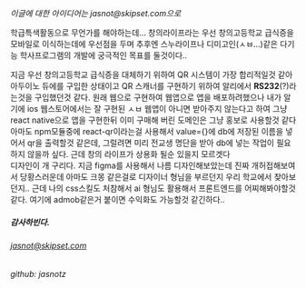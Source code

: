 [category]: <> (일반, 컴공)
[date]: <> (2024/05/29)
[title]: <> (창의라이프? 개발?)

_이글에 대한 아이디어는 jasnot@skipset.com으로_

학급특색활동으로 무언가를 해야하는데... 창의라이프라는
우선 창의고등학교 급식증을 모바일로 이식하는데에 우선점을 두며
추후엔 스누라이프나 디미고인(ㅅㅂ...)같은 다기능 학사프로그램의 개발에
궁극적인 목표를 둘것이다..

지금 우선 창의고등학교 급식증을 대체하기 위하여 QR 시스템이 가장 합리적일것 같아 아두이노 듀에를 구입한 상태이고 QR 스캐너를 구현하기 위하여 알리에서 **RS232**(?)라는것을 구입했던것 같다. 원래 웹으로 구현하여 웹앱으로 앱을 배포하려했으나 내가 알기에 ios 웹스토어에서는 잘 구현된 ㅅㅂ 웹앱이 아니면 받아주지 않는다고 하여 그냥 react native으로 앱을 구현한뒤 이미 구매해 버린 도메인은 그냥 홍보로 사용할것 같다\
아마도 npm모듈중에 react-qr이라는걸 사용해서 value={}에 db에 저장된 이름을 넣어서 qr을 출력할것 같은데, 그럴려면 미리 전교생 명단을 받아 db에 넣는 작업이 필요하지 않을까 싶다. 근데 창의 라이프가 상용화 될순 있을지 모르겟다\
디자인이 개 구리다. 지금 figma를 사용해서 나름 디자인해보았는데 진짜 개허접해보여서 당황스러운데 아마도 크몽 같은걸로 디자이너 형님을 부르던지 우리 학교에서 찾아보던지.. 근데 나의 css스킬도 처참해서 ai 형님도 활용해서 프론트엔드를 어찌해봐야할것 같다. 여기에 admob같은거 붙이면 수익화도 가능할것 같긴하다..

##### 감사하빈다.

###### jasnot@skipset.com
###### github: jasnotz
